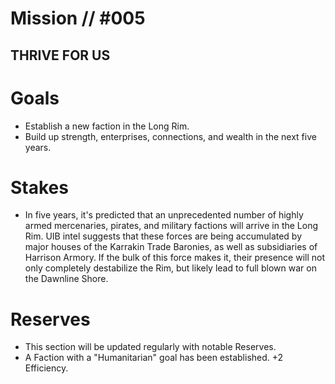 # Mission // #005
## THRIVE FOR US
# Goals
- Establish a new faction in the Long Rim. 
- Build up strength, enterprises, connections, and wealth in the next five years. 
# Stakes
- In five years, it's predicted that an unprecedented number of highly armed mercenaries, pirates, and military factions will arrive in the Long Rim. UIB intel suggests that these forces are being accumulated by major houses of the Karrakin Trade Baronies, as well as subsidiaries of Harrison Armory. If the bulk of this force makes it, their presence will not only completely destabilize the Rim, but likely lead to full blown war on the Dawnline Shore.

# Reserves
- This section will be updated regularly with notable Reserves.
- A Faction with a "Humanitarian" goal has been established. +2 Efficiency.